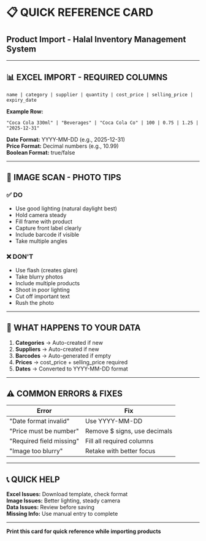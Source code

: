 # 📋 QUICK REFERENCE CARD
## Product Import - Halal Inventory Management System

---

## 📊 EXCEL IMPORT - REQUIRED COLUMNS

```
name | category | supplier | quantity | cost_price | selling_price | expiry_date
```

**Example Row:**
```
"Coca Cola 330ml" | "Beverages" | "Coca Cola Co" | 100 | 0.75 | 1.25 | "2025-12-31"
```

**Date Format:** YYYY-MM-DD (e.g., 2025-12-31)  
**Price Format:** Decimal numbers (e.g., 10.99)  
**Boolean Format:** true/false

---

## 📸 IMAGE SCAN - PHOTO TIPS

### ✅ DO
- Use good lighting (natural daylight best)
- Hold camera steady
- Fill frame with product
- Capture front label clearly
- Include barcode if visible
- Take multiple angles

### ❌ DON'T
- Use flash (creates glare)
- Take blurry photos
- Include multiple products
- Shoot in poor lighting
- Cut off important text
- Rush the photo

---

## 🔄 WHAT HAPPENS TO YOUR DATA

1. **Categories** → Auto-created if new
2. **Suppliers** → Auto-created if new  
3. **Barcodes** → Auto-generated if empty
4. **Prices** → cost_price + selling_price required
5. **Dates** → Converted to YYYY-MM-DD format

---

## ⚠️ COMMON ERRORS & FIXES

| Error | Fix |
|-------|-----|
| "Date format invalid" | Use YYYY-MM-DD |
| "Price must be number" | Remove $ signs, use decimals |
| "Required field missing" | Fill all required columns |
| "Image too blurry" | Retake with better focus |

---

## 📞 QUICK HELP

**Excel Issues:** Download template, check format  
**Image Issues:** Better lighting, steady camera  
**Data Issues:** Review before saving  
**Missing Info:** Use manual entry to complete

---

**Print this card for quick reference while importing products**